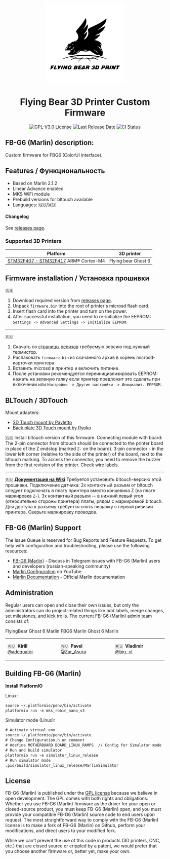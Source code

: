 <p align="center"><img src="buildroot/share/pixmaps/logo/flying_bear.svg" height="250" alt="Flying Bear logo" /></p>

<h1 align="center">Flying Bear 3D Printer Custom Firmware</h1>

<p align="center">
    <a href="/LICENSE"><img alt="GPL-V3.0 License" src="https://img.shields.io/github/license/marlinfirmware/marlin.svg"></a>
    <a href="https://github.com/FB-G6/Marlin/releases"><img alt="Last Release Date" src="https://img.shields.io/github/release-date/FB-G6/Marlin"></a>
    <a href="https://github.com/FB-G6/Marlin/actions"><img alt="CI Status" src="https://github.com/FB-G6/Marlin/actions/workflows/release.yml/badge.svg"></a>
</p>

## FB-G6 (Marlin) description:

Custom firmware for FBG6 (ColorUI interface).

## Features / Функциональность

* Based on Marlin 2.1.2
* Linear Advance enabled
* MKS WiFi module
* Prebuild versions for bltouch available
* Languages: 🇬🇧/🇷🇺

#### Changelog
See [releases page](https://github.com/FB-G6/Marlin/releases).

### Supported 3D Printers

  Platform|3D printer
  --------|---
  [STM32F407 - STM32F417](https://www.st.com/en/microcontrollers-microprocessors/stm32f407-417.html) ARM® Cortex-M4|Flying bear Ghost 6

## Firmware installation / Установка прошивки
 🇬🇧
1. Download required version from [releases page](https://github.com/FB-G6/Marlin/releases).
2.  Unpack `firmware.bin` into the root of printer's microsd flash card.
3.  Insert flash card into the printer and turn on the power.
4.  After successful installation, you need to re-initialize the EEPROM: `Settings -> Advanced Settings -> Initialize EEPROM`.

___
 🇷🇺 
1. Скачать со [страницы релизов](https://github.com/FB-G6/Marlin/releases) требуемую версию под нужный термистор.
2. Распаковать `firmware.bin` из скачанного архив в корень microsd-карточки принтера.
3. Вставить microsd в принтер и включить питание.
4. После установки рекомендуется переинициализировать EEPROM: нажать на зеленую галку если принтер предложит это сделать при включении или `Настройки -> Другие настройки -> Инициализ. EEPROM`.

## BLTouch / 3DTouch


Mount adapters:
* [3D Touch mount by Pavletto](https://www.thingiverse.com/thing:5660302/)
* [Back plate 3D Touch mount by Ryoko](https://www.thingiverse.com/thing:5744744/)

 🇬🇧 Install bltouch version of this firmware. Connecting module with board: The 2-pin connector from bltouch should be connected to the printer board in place of the Z endstop (marked `Z-` on the board).  3-pin connector - in the lower left corner (relative to the side of the printer) of the board, next to the bltouch marking. To access the connector, you need to remove the buzzer from the first revision of the printer.  Check wire labels.
 ___
 🇷🇺 **[Документация на Wiki](https://github.com/FB-G6/Marlin/wiki/%D0%A0%D0%B0%D0%B1%D0%BE%D1%82%D0%B0-%D1%81-BLTouch)**
 Требуется установить bltouch-версию этой прошивки. Подключение датчика:
2х контактный разъем от bltouch следует подключать в плату принтера вместо концевика Z (на плате маркировка `Z-`).
3х контактный разъем -- в нижний левый угол (относительно стороны принтера) платы, рядом с маркировкой bltouch. Для доступа к разъему требуется снять пищалку с первой ривизии принтера.
Сверьте маркировку проводов.


## FB-G6 (Marlin) Support

The Issue Queue is reserved for Bug Reports and Feature Requests. To get help with configuration and troubleshooting, please use the following resources:

- [FB-G6 (Marlin)](https://t.me/fbg6_s) - Discuss in Telegram issues with FB-G6 (Marlin) users and developers (russian-speaking community)
- [Marlin Configuration](https://www.youtube.com/results?search_query=marlin+configuration) on YouTube
- [Marlin Documentation](https://marlinfw.org) - Official Marlin documentation

## Administration

Regular users can open and close their own issues, but only the administrators can do project-related things like add labels, merge changes, set milestones, and kick trolls. The current FB-G6 (Marlin) admin team consists of:

FlyingBear Ghost 6 Marlin
FBG6 Marlin
Ghost 6 Marlin

<table align="center">
<tr>
<td>

 🇷🇺  **Kirill**
       [@adequator](https://github.com/adequator)

</td>
<td>

 🇷🇺  **Pavel**
       [@Zar_Asura](https://github.com/Zar-Asura)

</td>
<td>

 🇷🇺  **Vladimir**
       [@big-vl](https://github.com/big-vl)

</td>
</tr>
</table>


## Building FB-G6 (Marlin)

**Install PlatformIO**

Linux:
```
source ~/.platformio/penv/bin/activate
platformio run -e mks_robin_nano_v3
```

Simulator mode (Linux):
```
# Activate virtual env
source ~/.platformio/penv/bin/activate
# Change Configuration.h un comment
# #define MOTHERBOARD BOARD_LINUX_RAMPS  // Config for Simulator mode
# Run and build simulator
platformio run -e simulator_linux_release
# Run simulator mode
.pio/build/simulator_linux_release/MarlinSimulator
```

## License

FB-G6 (Marlin) is published under the [GPL license](/LICENSE) because we believe in open development. The GPL comes with both rights and obligations. Whether you use FB-G6 (Marlin) firmware as the driver for your open or closed-source product, you must keep FB-G6 (Marlin) open, and you must provide your compatible FB-G6 (Marlin) source code to end users upon request. The most straightforward way to comply with the FB-G6 (Marlin) license is to make a fork of FB-G6 (Marlin) on Github, perform your modifications, and direct users to your modified fork.

While we can't prevent the use of this code in products (3D printers, CNC, etc.) that are closed source or crippled by a patent, we would prefer that you choose another firmware or, better yet, make your own.
